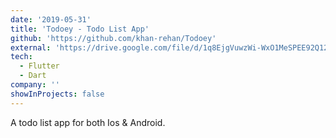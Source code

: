 ```yaml
---
date: '2019-05-31'
title: 'Todoey - Todo List App'
github: 'https://github.com/khan-rehan/Todoey'
external: 'https://drive.google.com/file/d/1q8EjgVuwzWi-WxO1MeSPEE92Q12vlBrk/view'
tech:
  - Flutter
  - Dart
company: ''
showInProjects: false
---
```


A todo list app for both Ios & Android.
